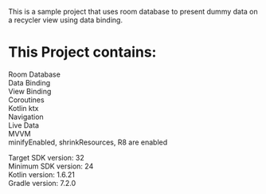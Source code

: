 This is a sample project that uses room database to present dummy data on a recycler view using data binding. <br />

# This Project contains:
Room Database <br />
Data Binding <br />
View Binding <br />
Coroutines <br />
Kotlin ktx <br />
Navigation <br />
Live Data <br />
MVVM <br />
minifyEnabled, shrinkResources, R8 are enabled <br />

Target SDK version: 32 <br />
Minimum SDK version: 24 <br />
Kotlin version: 1.6.21 <br />
Gradle version: 7.2.0 <br />